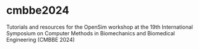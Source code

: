# cmbbe2024
Tutorials and resources for the OpenSim workshop at the 19th International Symposium on Computer Methods in Biomechanics and Biomedical Engineering (CMBBE 2024)
